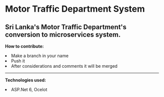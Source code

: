 # Motor Traffic Department System


## Sri Lanka's Motor Traffic Department's conversion to microservices system.

<b>How to contribute:</b>
<li>Make a branch in your name</li>
<li>Push it</li>
<li>After considerations and comments it will be merged</li>
<hr/>

<b>Technologies used:</b>
<li>ASP.Net 6, Ocelot</li>
